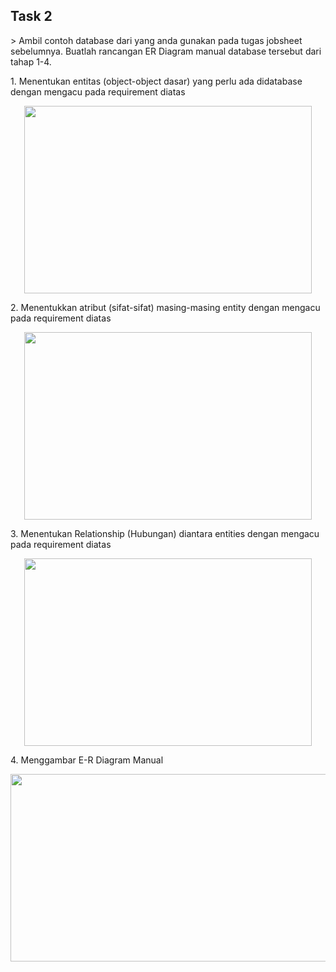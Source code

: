 <H2>Task 2</H2>
> Ambil contoh database dari yang anda gunakan pada tugas jobsheet sebelumnya. Buatlah rancangan ER Diagram manual database tersebut dari tahap 1-4.</p>
1. Menentukan entitas (object-object dasar) yang perlu ada didatabase dengan mengacu pada requirement diatas
<p align="center"> <img width="460" height="300" src="https://i.imgur.com/DFDLai5.png"> 
</p>
2. Menentukkan atribut (sifat-sifat) masing-masing entity dengan mengacu pada requirement diatas
<p align="center"> <img width="460" height="300" src="https://i.imgur.com/T2W096B.png"> 
</p>
3. Menentukan Relationship (Hubungan) diantara entities dengan mengacu pada requirement diatas 
<p align="center"> <img width="460" height="300" src="https://i.imgur.com/UIid423.png"> 
</p>
4. Menggambar E-R Diagram Manual
<p align="center"> <img width="560" height="300" src="https://i.imgur.com/JvERUTa.png"> 
</p>
